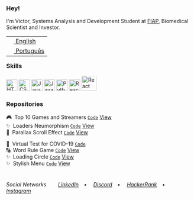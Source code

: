 <h3>Hey!</h3>
I'm Victor, Systems Analysis and Development Student at <a href="https://www.fiap.com.br/" target="_blank">FIAP</a>, Biomedical Scientist and Investor.
<table align="right">
 <tr><td><a href="README.md"><img src="us-flag.png" height="13"> English</a></td></tr>
 <tr><td><a href="README_pt.md"><img src="br-flag.png" height="13"> Português</a></td></tr>
</table>
<h3>Skills</h3>
<div>
  <img src = "html5.png" alt="HTML5" width = "30px">
  <img src = "css.png" alt="CSS3" width = "30px">
  <img src = "javascript.png" alt="JavaScript" width = "30px">
  <img src = "java.png" alt="Java" width = "30px">
  <img src = "python.png" alt="Python" width = "30px">
  <img src = "react.png" alt="React" width = "30px">
  <img src = "aws.png" alt="React" width = "40px">
 </div>

<h3>Repositories</h3>
🎮&ensp;Top 10 Games and Streamers <a href="https://github.com/VictorlBueno/Top-Games-Streamers" target="_blank"><code>Code</code></a> <a href="https://vlb-top-streamers-games.netlify.app/" target="_blank">View</a><br>
✨&ensp;Loaders Neumorphism <a href="https://github.com/VictorlBueno/Loaders-Neumorphism" target="_blank"><code>Code</code></a> <a href="https://vlb-loaders-neumorphism.netlify.app/" target="_blank">View</a><br>
🌄&ensp;Parallax Scroll Effect <a href="https://github.com/VictorlBueno/Parallax-Scroll-Effect" target="_blank"><code>Code</code></a> <a href="https://vlb-parallax-scroll-effect.netlify.app/" target="_blank">View</a><br>

🦠&ensp;Virtual Test for COVID-19 <a href="https://github.com/VictorlBueno/Virtual-Test-COVID-19" target="_blank"><code>Code</code></a><br>
🔠&ensp;Word Rule Game <a href="https://github.com/VictorlBueno/Word-Rule-Game" target="_blank"><code>Code</code></a> <a href="https://vlb-word-rule-game.netlify.app/" target="_blank">View</a><br>
✨&ensp;Loading Circle <a href="https://github.com/VictorlBueno/Loading-Circle" target="_blank"><code>Code</code></a> <a href="https://vlb-loading-circle.netlify.app/" target="_blank">View</a><br>
✨&ensp;Stylish Menu <a href="https://github.com/VictorlBueno/Stylish-Menu" target="_blank"><code>Code</code></a> <a href="https://vlb-stylish-menu.netlify.app/" target="_blank">View</a>

#
<h6>Social Networks&ensp;&ensp;&ensp;&ensp;
<a href="https://linkedin.com/in/victorlbueno/" target="_blank">LinkedIn</a>&ensp;&ensp;•&ensp;&ensp;
<a href="https://discordapp.com/users/Playsken#1180" target="_blank">Discord</a>&ensp;&ensp;•&ensp;&ensp;
<a href="https://www.hackerrank.com/Playsken" target="_blank">HackerRank</a>&ensp;&ensp;•&ensp;&ensp;
<a href="https://instagram.com/victorlbueno" target="_blank">Instagram</a></h6>
